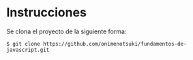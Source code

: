 # Instrucciones
Se clona el proyecto de la siguiente forma:
``` shell
$ git clone https://github.com/onimenotsuki/fundamentos-de-javascript.git
```
